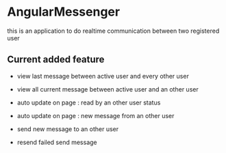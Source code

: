 # AngularMessenger

this is an application to do realtime communication between two registered user

## Current added feature

- view last message between active user and every other user

- view all current message between active user and an other user

- auto update on page : read by an other user status

- auto update on page : new message from an other user

- send new message to an other user

- resend failed send message



